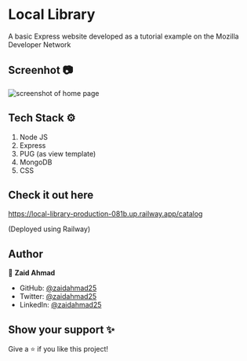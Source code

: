 # Local Library
A basic Express website developed as a tutorial example on the Mozilla Developer Network

## Screenhot 📷
![screenshot of home page](https://github.com/zaidahmad25/local-library/assets/39582467/5290e3dc-751f-44b0-97b3-c7ab44fe531e)

## Tech Stack ⚙️
1. Node JS
2. Express
3. PUG (as view template)
4. MongoDB
7. CSS

## Check it out here
https://local-library-production-081b.up.railway.app/catalog

(Deployed using Railway)

## Author

👤 **Zaid Ahmad**

- GitHub: <a href='https://github.com/zaidahmad25' target='_blank'>@zaidahmad25</a>
- Twitter: <a href='https://twitter.com/zaidahmad25' target='_blank'>@zaidahmad25</a>
- LinkedIn: <a href='https://www.linkedin.com/in/zaidahmad25/' target='_blank'>@zaidahmad25</a>

## Show your support ✨

Give a ⭐️ if you like this project!
